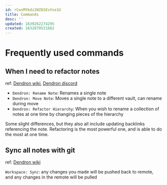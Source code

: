 ```yaml
---
id: rCwsMYbdz2WZASEvVse1U
title: Commands
desc: ''
updated: 1639262274295
created: 1632870521662
---
```

# Frequently used commands

## When I need to refactor notes
ref: [Dendron wiki](https://wiki.dendron.so/notes/0fFWWockAV3L7mMMJOyGF/), [Dendron discord](https://discord.com/channels/717965437182410783/735365126227493004/919354849668251688)

- `Dendron: Rename Note`: Renames a single note
- `Dendron: Move Note`: Moves a single note to a different vault, can rename during move
- `Dendron: Refactor Hierarchy`: When you wish to rename a collection of notes at one time by changing pieces of the hierarchy

Some slight differences, but they also all include updating backlinks referencing the note. Refactoring is the most powerful one, and is able to do the most at one time.

## Sync all notes with git
ref: [Dendron wiki](https://wiki.dendron.so/notes/c4cf5519-f7c2-4a23-b93b-1c9a02880f6b/#workspace-sync)

`Workspace: Sync`: any changes you made will be pushed back to remote, and any changes in the remote will be pulled
